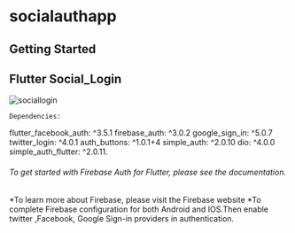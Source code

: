 # socialauthapp

## Getting Started

## **Flutter Social_Login**


![sociallogin](https://user-images.githubusercontent.com/75483357/133731467-ba093044-dc53-4806-9011-f2fdc89ed77b.gif)


    Dependencies:

flutter_facebook_auth: ^3.5.1
firebase_auth: ^3.0.2
google_sign_in: ^5.0.7
twitter_login: ^4.0.1
auth_buttons: ^1.0.1+4
simple_auth: ^2.0.10
dio: ^4.0.0
simple_auth_flutter: ^2.0.11.   

###### To get started with Firebase Auth for Flutter, please see the documentation.
*To learn more about Firebase, please visit the Firebase website
*To complete Firebase configuration for both Android and IOS.Then enable twitter ,Facebook, Google Sign-in providers in authentication.


